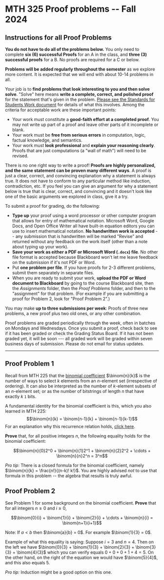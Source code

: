 # MTH 325 Proof problems -- Fall 2024

## Instructions for all Proof Problems 

**You do not have to do all of the problems below.** You only need to complete **six (6) successful Proofs** for an A in the class, and **three (3) successful proofs** for a B. No proofs are required for a C or below. 

**Problems will be added regularly throughout the semester** as we explore more content. It is expected that we will end with about 10-14 problems in all. 

Your job is to **find problems that look interesting to you and then solve solve**. "Solve" here means **write a complete, correct, and polished proof** for the statement that's given in the problem. [Please see the Standards for Students Work document](https://github.com/RobertTalbert/discretecs/blob/master/MTH325-Fall2024/course-docs/Standards%20for%20Student%20Work%20W24.md) for details of what this involves. Among the criteria for acceptable work are these important points: 

- Your work must constitute a **good-faith effort at a completed proof**. You may not write up part of a proof and leave other parts of it incomplete or blank. 
- Your work must be **free from serious errors** in computation, logic, factual knowledge, and semantics. 
- Your work must **look professional** and **explain your reasoning clearly**. Proofs that are just computations (a "wall of math") will need to be revised. 

There is no one right way to write a proof! **Proofs are highly personalized, and the same statement can be proven many different ways**. A proof is just a clear, correct, and convincing explanation why a statement is always true. It does not have to conform to any particular method like induction, contradiction, etc. If you feel you can give an argument for why a statement below is true that is clear, correct, and convincing and it doesn't look like one of the basic arguments we explored in class, give it a try. 

To submit a proof for grading, do the following: 

- **Type up** your proof using a word processor or other computer program that allows for entry of mathematical notation. Microsoft Word, Google Docs, and Open Office Writer all have built-in equation editors you can use to insert mathematical notation. **No handwritten work is accepted** -- any submission that is handwritten will be marked "Revise" and returned without any feedback on the work itself (other than a note about typing up your work). 
- **Save your work as either a PDF or Microsoft Word (`.docx`) file**. No other file format is accepted because Blackboard won't let me leave feedback on the submission if it's not PDF or Word. 
- Put **one problem per file**. If you have proofs for 2-3 different problems, submit them separately in separate files. 
- When you are ready to submit your work, **upload the PDF or Word document to Blackboard** by going to the course Blackboard site, then the *Assignments* folder, then the *Proof Problems* folder, and then to the "assignment" for that problem. (For example if you are submitting a proof for Problem 2, look for "Proof Problem 2".) 

You may make **up to three submissions per week**: Proofs of three new problems, a new proof plus two old ones, or any other combination. 

Proof problems are graded periodically through the week, often in batches on Mondays and Wednesdays. Once you submit a proof, check back to see if it has been graded or check the Grading Status Board. If it has not been graded yet, it will be soon --- all graded work will be graded within seven business days of submission. Please do not email for status updates. 




---

## Proof Problem 1

Recall from MTH 225 that the [binomial coefficient](https://publish.obsidian.md/discretecs/Combinatorics/Binomial+coefficient) $\binom{n}{k}$ is the number of ways to select $k$ elements from an $n$-element set (irrespective of ordering). It can also be interpreted as the number of $k$-element subsets of an $n$-element set; or as the number of bitstrings of length $n$ that have exactly $k$ `1` bits. 

A fundamental identity for the binomial coefficient is this, which you also learned in MTH 225: 
$$\binom{n}{k} = \binom{n-1}{k} + \binom{n-1}{k-1}$$
For an explanation why this recurrence relation holds, [click here](https://vimeo.com/714228899).

**Prove** that, for all positive integers $n$, the following equality holds for the binomial coefficient: 

$$\binom{n}{0}2^0 + \binom{n}{1}2^1 + \binom{n}{2}2^2 + \cdots + \binom{n}{n}2^n = 3^n$$

*Pro tip*: There is a closed formula for the binomial coefficient, namely $\binom{n}{k} = \frac{n!}{(n-k)! k!}$. You are highly advised *not* to use that formula in this problem -- the algebra that results is truly awful. 



## Proof Problem 2

See Problem 1 for some background on the binomial coefficient. **Prove** that for all integers $n \geq 0$ and $i \geq 0$, 

$$\binom{0}{i} + \binom{1}{i} + \binom{2}{i} + \cdots + \binom{n}{i} = \binom{n+1}{i+1}$$

Note: If $a < b$ then $\binom{a}{b} = 0$. For example $\binom{1}{3} = 0$. 


Example of what this equality is saying: Suppose $i = 3$ and $n=4$. Then on the left we have
$\binom{0}{3} + \binom{1}{3} + \binom{2}{3} + \binom{3}{3} + \binom{4}{3}$ which you can verify equals $0 + 0 + 0 + 1 + 4 = 5$. On the other hand, on the right of the equation we would have $\binom{5}{4}$, and this also equals $5$. 

*Pro tip:* Induction might be a good option on this one. 